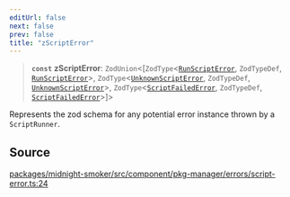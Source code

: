 ```yaml
---
editUrl: false
next: false
prev: false
title: "zScriptError"
---
```


> **`const`** **zScriptError**: `ZodUnion`\<[`ZodType`\<[`RunScriptError`](/api/midnight-smoker/midnight-smoker/pkg-manager/namespaces/errors/classes/runscripterror/), `ZodTypeDef`, [`RunScriptError`](/api/midnight-smoker/midnight-smoker/pkg-manager/namespaces/errors/classes/runscripterror/)\>, `ZodType`\<[`UnknownScriptError`](/api/midnight-smoker/midnight-smoker/pkg-manager/namespaces/errors/classes/unknownscripterror/), `ZodTypeDef`, [`UnknownScriptError`](/api/midnight-smoker/midnight-smoker/pkg-manager/namespaces/errors/classes/unknownscripterror/)\>, `ZodType`\<[`ScriptFailedError`](/api/midnight-smoker/midnight-smoker/pkg-manager/namespaces/errors/classes/scriptfailederror/), `ZodTypeDef`, [`ScriptFailedError`](/api/midnight-smoker/midnight-smoker/pkg-manager/namespaces/errors/classes/scriptfailederror/)\>]\>

Represents the zod schema for any potential error instance thrown by a
`ScriptRunner`.

## Source

[packages/midnight-smoker/src/component/pkg-manager/errors/script-error.ts:24](https://github.com/boneskull/midnight-smoker/blob/417858b/packages/midnight-smoker/src/component/pkg-manager/errors/script-error.ts#L24)
